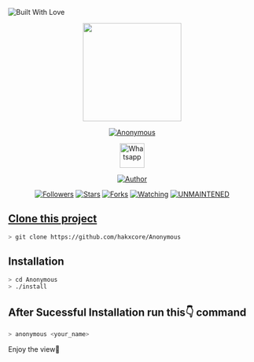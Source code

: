 <p align="left">
  <a><img title="Built With Love" src="https://forthebadge.com/images/badges/built-with-love.svg" ></a>
 </p>
<p align="center">
  <img src="https://raw.githubusercontent.com/hakxcore/Anonymous/main/media/anonymous.png" width="200" height="200"/>
</p>
<p align="center">
<a href="#"><img title="Anonymous" src="https://img.shields.io/badge/-%20ANONYMOUS-green%3FcolorA%3D%2523ff0000%26colorB%3D%2523017e40"></a>
</p>
<p align="center">
  <a href="https://wa.me/+916006211429"><img title="Whatsapp" src="https://simpleicons.org/icons/whatsapp.svg" width="50" height="50"></a>
</p>
<p align="center">
<a href="https://github.com/hakxcore"><img title="Author" src="https://img.shields.io/badge/Author-mukesh%20kumar-red.svg?style=for-the-badge&logo=github"></a>
</p>
<p align="center">
<a href="https://github.com/hakxcore/followers"><img title="Followers" src="https://img.shields.io/github/followers/hakxcore?color=blue&style=flat-square"></a>
<a href="https://github.com/hakxcore/stargazers/"><img title="Stars" src="https://img.shields.io/github/stars/hakxcore/Anonymous?color=red&style=flat-square"></a>
<a href="https://github.com/hakxcore/Anonymous/network/members"><img title="Forks" src="https://img.shields.io/github/forks/hakxcore/Anonymous?color=red&style=flat-square"></a>
<a href="https://github.com/hakxcore/Anonymous/watchers"><img title="Watching" src="https://img.shields.io/github/watchers/hakxcore/Anonymous?label=Watchers&color=blue&style=flat-square"></a>
<a href="#"><img title="UNMAINTENED" src="https://img.shields.io/badge/UNMAINTENED-YES-blue.svg"</a>
</p>
  
## Clone this project
  
  ```bash
  > git clone https://github.com/hakxcore/Anonymous
  ```
## Installation
  
  ```bash
  > cd Anonymous
  > ./install
  ```

   ## After Sucessful Installation run this👇 command
   
   ```bash
   > anonymous <your_name>
   ```
   
   <p>Enjoy the view🤩</p>
